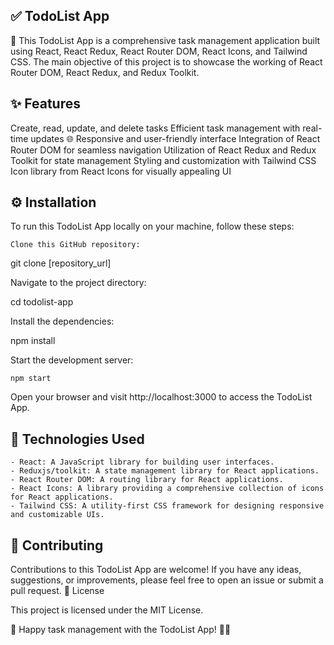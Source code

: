 ## ✅ TodoList App

📝 This TodoList App is a comprehensive task management application built using React, React Redux, React Router DOM, React Icons, and Tailwind CSS. The main objective of this project is to showcase the working of React Router DOM, React Redux, and Redux Toolkit.
## ✨ Features

Create, read, update, and delete tasks
Efficient task management with real-time updates
🌐 Responsive and user-friendly interface
Integration of React Router DOM for seamless navigation
Utilization of React Redux and Redux Toolkit for state management
Styling and customization with Tailwind CSS
Icon library from React Icons for visually appealing UI

## ⚙️ Installation

To run this TodoList App locally on your machine, follow these steps:

    Clone this GitHub repository:


git clone [repository_url]


Navigate to the project directory:


cd todolist-app


Install the dependencies:
 
npm install


Start the development server:


    npm start


 Open your browser and visit http://localhost:3000 to access the TodoList App.

## 🚀 Technologies Used

    - React: A JavaScript library for building user interfaces.
    - Reduxjs/toolkit: A state management library for React applications.
    - React Router DOM: A routing library for React applications.
    - React Icons: A library providing a comprehensive collection of icons for React applications.
    - Tailwind CSS: A utility-first CSS framework for designing responsive and customizable UIs.


## 🤝 Contributing

Contributions to this TodoList App are welcome! If you have any ideas, suggestions, or improvements, please feel free to open an issue or submit a pull request.
📄 License

This project is licensed under the MIT License.

🚀 Happy task management with the TodoList App! 📝✅